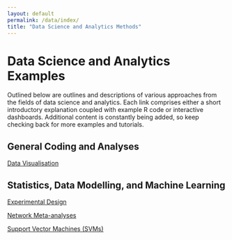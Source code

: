 ```yaml
---
layout: default
permalink: /data/index/
title: "Data Science and Analytics Methods"
---
```



# Data Science and Analytics Examples


Outlined below are outlines and descriptions of various approaches from the fields of data science and analytics. Each link comprises either a short introductory explanation coupled with example R code or interactive dashboards. Additional content is constantly being added, so keep checking back for more examples and tutorials.




## General Coding and Analyses

[Data Visualisation](https://benjburgess.github.io/data/index/dataviz)



## Statistics, Data Modelling, and Machine Learning

[Experimental Design](https://benjburgess.github.io/data/index/experimentaldesign)

[Network Meta-analyses](https://benjburgess.github.io/data/index/nma)

[Support Vector Machines (SVMs)](https://benjburgess.github.io/data/index/svm)


